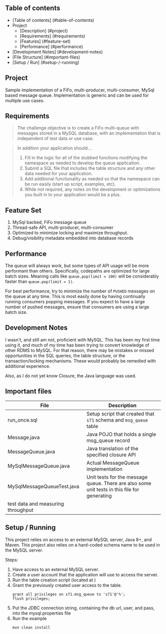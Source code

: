 ## Table of contents
* [Table of contents] (#table-of-contents)
* Project
  * [Description] (#project)
  * [Requirements] (#requirements)
  * [Features] (#feature-set)
  * [Performance] (#performance)
* [Development Notes] (#development-notes)
* [File Structure] (#important-files)
* [Setup / Run] (#setup-/-running)


## Project
Sample implementation of a FiFo, multi-producer, multi-consumer, MySql based message queue. Implementation
is generic and can be used for multiple use cases. 

## Requirements 
> The challenge objective is to create a FiFo multi-queue with messages stored in a MySQL database, with an implementation that is independent of test data or use case.
  
>  In addition your application should...
>  1. Fill in the logic for all of the stubbed functions modifying the namespace as needed to develop the queue application.
>  2. Submit a SQL file that includes the table structure and any other data needed for your application.
>  3. Add additional functionality as needed so that the namespace can be run easily (start up script, examples, etc).
>  4. While not required, any notes on the development or optimizations you built in to your application would be a plus.

## Feature Set
1. MySql backed, FiFo message queue
1. Thread-safe API, multi-producer, multi-consumer 
1. Optimized to minimize locking and maximize throughput.
1. Debug/visibility metadata embedded into database records 


## Performance
The queue will always work, but some types of API usage will be more performant than others.
Specifically, codepaths are optimized for large batch sizes. Meaning calls like `queue.pop(limit = 100)` will be 
considerably faster than `queue.pop(limit = 1)`. 

For best performance, try to minimize the number of `PUSHED` messages on the queue at any time. This is most
easily done by having continually running consumers popping messages. If you expect to have a large number of
pushed messages, ensure that consumers are using a large batch size.

## Development Notes
I wasn't, and still am not, proficient with MySQL. This has been my first time using it, and much of my time has been
trying to convert knowledge of other RDMS to MySQL. For that reason, there may be mistakes or missed opportunities in the 
SQL queries, the table structure, or the transaction/locking mechanisms. These would probably be remedied with additional
experience. 

Also, as I do not yet know Closure, the Java language was used.

## Important files
| File | Description |
| ---- | ----------- |
| run_once.sql | Setup script that created that `s71` schema and `msg_queue` table |
| Message.java | Java POJO that holds a single msg_queue record |
| MessageQueue.java | Java translation of the specified closure API |
| MySqlMessageQueue.java | Actual MessageQueue implementation |
| MySqlMessageQueueTest.java | Unit tests for the message queue. There are also some unit tests in this file for generating
test data and measuring throughput | 


## Setup / Running
This project relies on access to an external MySQL server, Java 8+, and Maven. This project also relies on a hard-coded 
schema name to be used in the MySQL server.

Steps:
1. Have access to an external MySQL server.
1. Create a user account that the application will use to access the server.
1. Run the table creation script (located at <todo>)
1. Grant the previously created user access to the table.
    ```mysql
    grant all privileges on s71.msg_queue to 's71'@'%';
    flush privileges;
    ```
1. Put the JDBC connection string, containing the db url, user, and pass, into the mysql.properties file <todo>
1. Run the example
   ```
   mvn clean install
```

